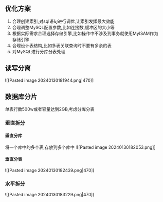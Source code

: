 ## 优化方案
1. 合理创建索引,对sql语句进行调优,让索引发挥最大效能
2. 合理调整MySQL配置参数,比如连接数,缓冲区的大小等
3. 根据实际需求合理选择存储引擎,比如操作中不涉及到事务就使用MyISAM作为存储引擎.
4. 合理设计表结构,比如多表关联查询时不要有多余的表
5. 对MySQL进行分库分表处理
## 读写分离
![[Pasted image 20240130181944.png|470]]
## 数据库分片
单表行数500w或者容量达到2GB,考虑分库分表
### 垂直拆分
#### 垂直分库
将一个库中的多个表,存放到多个库中
![[Pasted image 20240130182053.png]]
#### 垂直分表
![[Pasted image 20240130182439.png|470]]
### 水平拆分

![[Pasted image 20240130183229.png|470]]